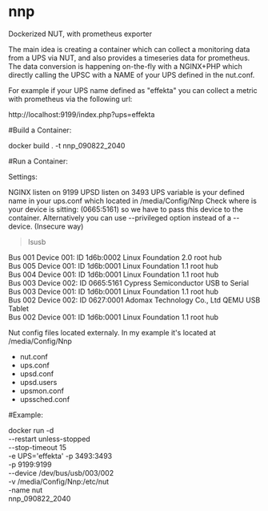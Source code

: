 # nnp  
Dockerized NUT, with prometheus exporter

The main idea is creating a container which can collect a monitoring data from a UPS via NUT, and also provides a timeseries data for prometheus. The data conversion is happening on-the-fly with a NGINX+PHP which directly calling the UPSC with a NAME of your UPS defined in the nut.conf.  

For example if your UPS name defined as "effekta" you can collect a metric with prometheus via the following url:

http://localhost:9199/index.php?ups=effekta

#Build a Container: 

docker build . -t nnp_090822_2040

#Run a Container:

Settings:

NGINX listen on 9199
UPSD listen on 3493
UPS variable is your defined name in your ups.conf which located in /media/Config/Nnp
Check where is your device is sitting: (0665:5161) so we have to pass this device to the container.
Alternatively you can use --privileged option instead of a --device. (Insecure way)
>lsusb

Bus 001 Device 001: ID 1d6b:0002 Linux Foundation 2.0 root hub<br>
Bus 005 Device 001: ID 1d6b:0001 Linux Foundation 1.1 root hub<br>
Bus 004 Device 001: ID 1d6b:0001 Linux Foundation 1.1 root hub<br>
Bus 003 Device 002: ID 0665:5161 Cypress Semiconductor USB to Serial<br>
Bus 003 Device 001: ID 1d6b:0001 Linux Foundation 1.1 root hub<br>
Bus 002 Device 002: ID 0627:0001 Adomax Technology Co., Ltd QEMU USB Tablet<br>
Bus 002 Device 001: ID 1d6b:0001 Linux Foundation 1.1 root hub<br>

Nut config files located externaly. In my example it's located at /media/Config/Nnp
- nut.conf<br>
- ups.conf<br>
- upsd.conf<br>
- upsd.users<br>
- upsmon.conf<br>
- upssched.conf<br>

#Example:

docker run -d\
 --restart unless-stopped\
 --stop-timeout 15\
 -e UPS='effekta'
 -p 3493:3493\
 -p 9199:9199\
 --device /dev/bus/usb/003/002\
 -v /media/Config/Nnp:/etc/nut\
 -name nut\
 nnp_090822_2040

